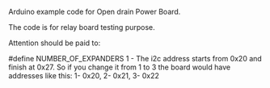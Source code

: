 Arduino example code for Open drain Power Board.

The code is for relay board testing purpose.

Attention should be paid to:

#define NUMBER_OF_EXPANDERS 1 - The i2c address starts from 0x20 and finish at 0x27. So if you change it from 1 to 3 the board would have addresses like this: 1- 0x20, 2- 0x21, 3- 0x22
